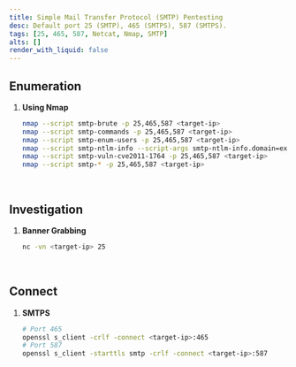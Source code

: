 ```yaml
---
title: Simple Mail Transfer Protocol (SMTP) Pentesting
desc: Default port 25 (SMTP), 465 (SMTPS), 587 (SMTPS).
tags: [25, 465, 587, Netcat, Nmap, SMTP]
alts: []
render_with_liquid: false
---
```


## Enumeration

1. **Using Nmap**

    ```sh
    nmap --script smtp-brute -p 25,465,587 <target-ip>
    nmap --script smtp-commands -p 25,465,587 <target-ip>
    nmap --script smtp-enum-users -p 25,465,587 <target-ip>
    nmap --script smtp-ntlm-info --script-args smtp-ntlm-info.domain=example.com -p 25,465,587 <target-ip>
    nmap --script smtp-vuln-cve2011-1764 -p 25,465,587 <target-ip>
    nmap --script smtp-* -p 25,465,587 <target-ip>
    ```

<br />

## Investigation

1. **Banner Grabbing**

    ```sh
    nc -vn <target-ip> 25
    ```

<br />

## Connect

1. **SMTPS**

    ```sh
    # Port 465
    openssl s_client -crlf -connect <target-ip>:465
    # Port 587
    openssl s_client -starttls smtp -crlf -connect <target-ip>:587
    ```
